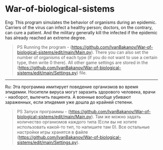# War-of-biological-sistems
Eng: This program simulates the behavior of organisms during an epidemic. Carriers of the virus can infect a healthy person; doctors, on the contrary, can cure a patient. And the military generally kill the infected if the epidemic has already reached an extreme degree.

>PS Running the program - (https://github.com/IvanBakanov/War-of-biological-sistems/edit/main/Main.py). There you can also set the number of organisms of each type (if you do not want to use a certain type, then write 0 there). All other game settings are stored in the (https://github.com/IvanBakanov/War-of-biological-sistems/edit/main/Settings.py) file.

---

Ru: Эта программа имитирует поведение организмов во время эпидемии. Носители вируса могут заразить здорового человека, врачи - наоборот, вылечить пациента. А военные вообще убивают зараженных, если эпидемия уже дошла до крайней степени.

>PS Запуск программы - (https://github.com/IvanBakanov/War-of-biological-sistems/edit/main/Main.py). Там же можно задать количество организмов каждого типа (Если вы не хотите использовать какой-то тип, то напишите там 0). Все остальные настройки игры хранятся в файле (https://github.com/IvanBakanov/War-of-biological-sistems/edit/main/Settings.py).
